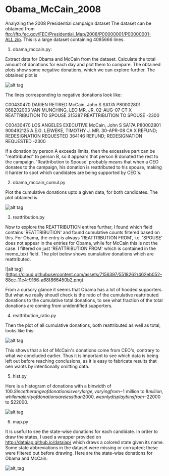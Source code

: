 Obama_McCain_2008
=================

Analyzing the 2008 Presidential campaign dataset
The dataset can be obtained from ftp://ftp.fec.gov/FEC/Presidential_Map/2008/P00000001/P00000001-ALL.zip.
This is a large dataset containing 4085666 lines.

1) obama_mccain.py:

Extract data for Obama and McCain from the dataset. Calculate the total amount of donations for each day and plot them to compare. The obtained plots show some negative donations, which we can explore further. The obtained plot is 

![alt tag]( https://cloud.githubusercontent.com/assets/7156397/5517637/59994242-88bf-11e4-9dbe-76d9966a7965.png)

The lines corresponding to negative donations look like:

C00430470   DARIEN  RETIRED McCain, John S  SA17A   P80002801   068202003       VAN MUNCHING, LEO MR. JR.   02-AUG-07   CT  X   REATTRIBUTION TO SPOUSE 315387  REATTRIBUTION TO SPOUSE -2300

C00430470   LOS ANGELES EXECUTIVE   McCain, John S  SA17A   P80002801   900492125   A.E.G.  LEIWEKE, TIMOTHY J. MR. 30-APR-08   CA  X   REFUND; REDESIGNATION REQUESTED 364146  REFUND; REDESIGNATION REQUESTED -2300

If a donation by person A exceeds limits, then the excessive part can be "reattributed" to person B, so it appears that person B donated the rest to the campaign. 'Reattribution to Spouse' probably means that when a CEO donates to the campaign, his donation is reattributed to his spouse, making it harder to spot which candidates are being supported by CEO's.

2) obama_mccain_cumul.py

Plot the cumulative donations upto a given data, for both candidates. The plot obtained is

![alt tag](https://cloud.githubusercontent.com/assets/7156397/5517688/948f4a40-88c4-11e4-9f76-77b91b0540ac.png)


3) reattribution.py

Now to explore the REATTRIBUTION entires further, I found which field contains 'REATTRIBUTION' and found cumulative counts filtered based on this. For Obama, the entry is always 'REATTRIBUTION FROM', i.e. 'SPOUSE' does not appear in the entries for Obama, while for McCain this is not the case. I filtered on just 'REATTRIBUTION FROM' which is contained in the memo_text field. The plot below shows cumulative donations which are reattributed.

![alt tag] (https://cloud.githubusercontent.com/assets/7156397/5518262/462eb052-88ec-11e4-9166-a68f866450b2.png)

From a cursory glance it seems that Obama has a lot of hooded supporters. But what we really shoudl check is the ratio of the cumulative reattributed donations to the cumulative total donations, to see what fraction of the total
donations are coming from unidentified supporters.

4) reattribution_ratio.py

Then the plot of all cumulative donations, both reattributed as well as total, looks like this:

![alt tag](https://cloud.githubusercontent.com/assets/7156397/5518583/d3e096e4-88fc-11e4-9892-15b6def6afa4.png)

This shows that a lot of McCain's donations come from CEO's, contrary to what we concluded earlier. Thus it is important to see which data is being left out before reaching conclusions, as it is easy to fabricate results that oen wants by intentionally omitting data.

5) hist.py

Here is a histogram of donations with a binwidth of $100. Since the range of donations is very large, varying from -$1 million to $8 million, while majority of donations are less than 2000, we only display bins from -$22000 to $22000.

![alt tag](https://cloud.githubusercontent.com/assets/7156397/5519103/bee0cfa6-8911-11e4-8866-f90915a98c66.png)

6) map.py

It is useful to see the state-wise donations for each candidate. In order to draw the states, I used a wrapper provided on http://dataiap.github.io/dataiap/ which draws a colored state given its name. Some state abbreviations in the dataset were missing or corrupted; these were filtered out before drawing. Here are the state-wise donations for Obama and McCain:

![alt_tag](https://cloud.githubusercontent.com/assets/7156397/5521605/2f1395c2-8973-11e4-8f35-9361fd1e0f12.png)

